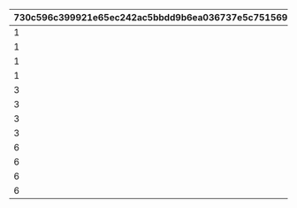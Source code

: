 |730c596c399921e65ec242ac5bbdd9b6ea036737e5c7515698d9b31b0c30edbb|19c7df05e0a1fddf9311b5448b0ef621070a96bc1c88424bf6db2da3629ecd18|c097cda1e01d41fd2d4fc410e29ea4e4e19e225a42e93f8320ffd55399dfbf26|80033d7a2ee609151fbcd50b2d373394d0a7600d214e58e16d40ebcee802eaf5|
| --- | --- | --- | --- |
|1|0|1|1|
|1|175|2|1|
|1|420|3|1|
|1|700|4|1|
|3|1400|5|1|
|3|2100|6|1|
|3|2800|7|1|
|3|4200|8|1|
|6|6300|9|1|
|6|9100|10|1|
|6|12600|11|1|
|6|16800|12|1|